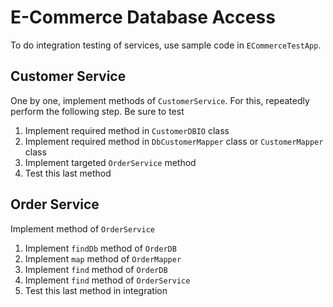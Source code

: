 # E-Commerce Database Access

To do integration testing of services, use sample code in `ECommerceTestApp`.

## Customer Service

One by one, implement methods of `CustomerService`.
For this, repeatedly perform the following step.
Be sure to test 

1. Implement required method in `CustomerDBIO` class
2. Implement required method in `DbCustomerMapper` class or `CustomerMapper` class
3. Implement targeted `OrderService` method
4. Test this last method

## Order Service

Implement method of `OrderService`

1. Implement `findDb` method of `OrderDB`
2. Implement `map` method  of `OrderMapper`
3. Implement `find` method of `OrderDB`
4. Implement `find` method of `OrderService`
5. Test this last method in integration
